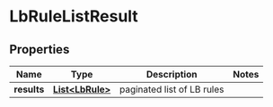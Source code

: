 # LbRuleListResult

## Properties
Name | Type | Description | Notes
------------ | ------------- | ------------- | -------------
**results** | [**List&lt;LbRule&gt;**](LbRule.md) | paginated list of LB rules | 
